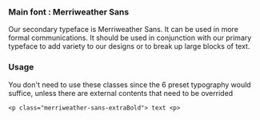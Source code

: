 ### Main font : Merriweather Sans
Our secondary typeface is Merriweather Sans. It can be used in more formal communications. It should be used in conjunction with our primary typeface to add variety to our designs or to break up large blocks of text.
### Usage
You don't need to use these classes since the 6 preset typography would suffice, unless there are external contents that need to be overrided
``` 
<p class="merriweather-sans-extraBold"> text <p> 
```
